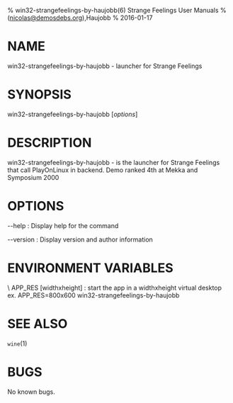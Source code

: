 % win32-strangefeelings-by-haujobb(6) Strange Feelings User Manuals
%  (nicolas@demosdebs.org),Haujobb
% 2016-01-17

# NAME
win32-strangefeelings-by-haujobb - launcher for Strange Feelings

# SYNOPSIS
win32-strangefeelings-by-haujobb [*options*]

# DESCRIPTION
win32-strangefeelings-by-haujobb - is the launcher for Strange Feelings that call PlayOnLinux in backend.
Demo ranked 4th at Mekka and Symposium 2000

# OPTIONS
\--help
:   Display help for the command

\--version
:   Display version and author information

# ENVIRONMENT VARIABLES
\ APP_RES [widthxheight]
:	start the app in a widthxheight virtual desktop  
	ex. APP_RES=800x600 win32-strangefeelings-by-haujobb

# SEE ALSO
`wine`(1)

# BUGS
No known bugs.
